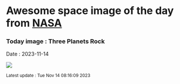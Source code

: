 
# Awesome space image of the day from [NASA](https://api.nasa.gov/)

### Today image : Three Planets Rock
Date : 2023-11-14

![](https://apod.nasa.gov/apod/image/2311/MoonVenusJupiter_Passalacqua_960.jpg)

<small>Latest update : Tue Nov 14 08:16:09 2023</small>
        